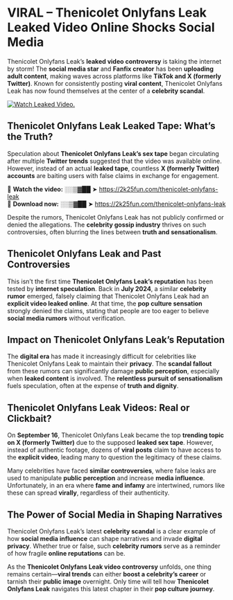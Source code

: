 # VIRAL – Thenicolet Onlyfans Leak Leaked Video Online Shocks Social Media 

Thenicolet Onlyfans Leak’s **leaked video controversy** is taking the internet by storm! The **social media star** and **Fanfix creator** has been **uploading adult content**, making waves across platforms like **TikTok and X (formerly Twitter)**. Known for consistently posting **viral content**, Thenicolet Onlyfans Leak has now found themselves at the center of a **celebrity scandal**.  

[![Watch Leaked Video.](https://miro.medium.com/v2/resize:fit:828/format:webp/1*cilzJN44JGOrTw9NJCrNHA.gif "Watch Leaked Video")](https://2k25fun.com/thenicolet-onlyfans-leak)

## **Thenicolet Onlyfans Leak Leaked Tape: What’s the Truth?**  
Speculation about **Thenicolet Onlyfans Leak’s sex tape** began circulating after multiple **Twitter trends** suggested that the video was available online. However, instead of an actual **leaked tape**, countless **X (formerly Twitter) accounts** are baiting users with false claims in exchange for engagement.  

🔹 **Watch the video:** ░░▒▓██ ➤ https://2k25fun.com/thenicolet-onlyfans-leak  
🔹 **Download now:** ░░▒▓██ ➤ https://2k25fun.com/thenicolet-onlyfans-leak  

Despite the rumors, Thenicolet Onlyfans Leak has not publicly confirmed or denied the allegations. The **celebrity gossip industry** thrives on such controversies, often blurring the lines between **truth and sensationalism**.  

## **Thenicolet Onlyfans Leak and Past Controversies**  
This isn’t the first time **Thenicolet Onlyfans Leak’s reputation** has been tested by **internet speculation**. Back in **July 2024**, a similar **celebrity rumor** emerged, falsely claiming that Thenicolet Onlyfans Leak had an **explicit video leaked online**. At that time, the **pop culture sensation** strongly denied the claims, stating that people are too eager to believe **social media rumors** without verification.  

## **Impact on Thenicolet Onlyfans Leak’s Reputation**  
The **digital era** has made it increasingly difficult for celebrities like Thenicolet Onlyfans Leak to maintain their **privacy**. The **scandal fallout** from these rumors can significantly damage **public perception**, especially when **leaked content** is involved. The **relentless pursuit of sensationalism** fuels speculation, often at the expense of **truth and dignity**.  

## **Thenicolet Onlyfans Leak Videos: Real or Clickbait?**  
On **September 16**, Thenicolet Onlyfans Leak became the top **trending topic on X (formerly Twitter)** due to the supposed **leaked sex tape**. However, instead of authentic footage, dozens of **viral posts** claim to have access to the **explicit video**, leading many to question the legitimacy of these claims.  

Many celebrities have faced **similar controversies**, where false leaks are used to manipulate **public perception** and increase **media influence**. Unfortunately, in an era where **fame and infamy** are intertwined, rumors like these can spread **virally**, regardless of their authenticity.  

## **The Power of Social Media in Shaping Narratives**  
Thenicolet Onlyfans Leak’s latest **celebrity scandal** is a clear example of how **social media influence** can shape narratives and invade **digital privacy**. Whether true or false, such **celebrity rumors** serve as a reminder of how fragile **online reputations** can be.  

As the **Thenicolet Onlyfans Leak video controversy** unfolds, one thing remains certain—**viral trends** can either **boost a celebrity’s career** or tarnish their **public image** overnight. Only time will tell how **Thenicolet Onlyfans Leak** navigates this latest chapter in their **pop culture journey**. 
